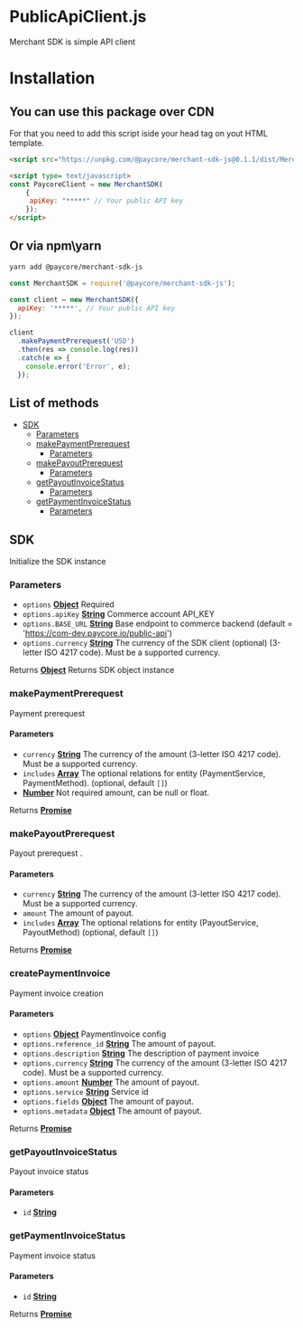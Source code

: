 # PublicApiClient.js

Merchant SDK is simple API client

# Installation

## You can use this package over CDN

For that you need to add this script iside your head tag on yout HTML template.

```html
<script src="https://unpkg.com/@paycore/merchant-sdk-js@0.1.1/dist/MerchantSDK.umd.min.js"></script>
```

```html
<script type= text/javascript>
const PaycoreClient = new MerchantSDK(
    {
     apiKey: "*****" // Your public API key
    });
</script>
```

## Or via npm\yarn

```bash
yarn add @paycore/merchant-sdk-js
```

```javascript
const MerchantSDK = require('@paycore/merchant-sdk-js');

const client = new MerchantSDK({
  apiKey: '*****', // Your public API key
});

client
  .makePaymentPrerequest('USD')
  .then(res => console.log(res))
  .catch(e => {
    console.error('Error', e);
  });
```

## List of methods

- [SDK][1]
  - [Parameters][2]
  - [makePaymentPrerequest][11]
    - [Parameters][12]
  - [makePayoutPrerequest][13]
    - [Parameters][14]
  - [getPayoutInvoiceStatus][15]
    - [Parameters][16]
  - [getPaymentInvoiceStatus][17]
    - [Parameters][18]

## SDK

Initialize the SDK instance

### Parameters

- `options` **[Object][19]** Required
- `options.apiKey` **[String][20]** Commerce account API_KEY
- `options.BASE_URL` **[String][20]** Base endpoint to commerce backend (default = 'https://com-dev.paycore.io/public-api')
- `options.currency` **[String][20]** The currency of the SDK client (optional) (3-letter ISO 4217 code). Must be a supported currency.

Returns **[Object][19]** Returns SDK object instance

### makePaymentPrerequest

Payment prerequest

#### Parameters

- `currency` **[String][20]** The currency of the amount (3-letter ISO 4217 code). Must be a supported currency.
- `includes` **[Array][22]** The optional relations for entity (PaymentService, PaymentMethod). (optional, default `[]`)
- **[Number][23]** Not required amount, can be null or float.

Returns **[Promise][21]**

### makePayoutPrerequest

Payout prerequest .

#### Parameters

- `currency` **[String][20]** The currency of the amount (3-letter ISO 4217 code). Must be a supported currency.
- `amount` The amount of payout.
- `includes` **[Array][22]** The optional relations for entity (PayoutService, PayoutMethod) (optional, default `[]`)

Returns **[Promise][21]**

### createPaymentInvoice

Payment invoice creation

#### Parameters

- `options` **[Object][19]** PaymentInvoice config
- `options.reference_id` **[String][20]** The amount of payout.
- `options.description` **[String][20]** The description of payment invoice
- `options.currency` **[String][20]** The currency of the amount (3-letter ISO 4217 code). Must be a supported currency.
- `options.amount` **[Number][23]** The amount of payout.
- `options.service` **[String][20]** Service id
- `options.fields` **[Object][19]** The amount of payout.
- `options.metadata` **[Object][19]** The amount of payout.

Returns **[Promise][21]**

### getPayoutInvoiceStatus

Payout invoice status

#### Parameters

- `id` **[String][20]**

### getPaymentInvoiceStatus

Payment invoice status

#### Parameters

- `id` **[String][20]**

Returns **[Promise][21]**

[1]: #sdk
[2]: #parameters
[3]: #request
[4]: #parameters-1
[5]: #request-1
[6]: #parameters-2
[7]: #post
[8]: #parameters-3
[9]: #get
[10]: #parameters-4
[11]: #makepaymentprerequest
[12]: #parameters-5
[13]: #makepayoutprerequest
[14]: #parameters-6
[15]: #getpayoutinvoicestatus
[16]: #parameters-7
[17]: #getpaymentinvoicestatus
[18]: #parameters-8
[19]: https://developer.mozilla.org/docs/Web/JavaScript/Reference/Global_Objects/Object
[20]: https://developer.mozilla.org/docs/Web/JavaScript/Reference/Global_Objects/String
[21]: https://developer.mozilla.org/docs/Web/JavaScript/Reference/Global_Objects/Promise
[22]: https://developer.mozilla.org/docs/Web/JavaScript/Reference/Global_Objects/Array
[23]: https://developer.mozilla.org/docs/Web/JavaScript/Reference/Global_Objects/Number